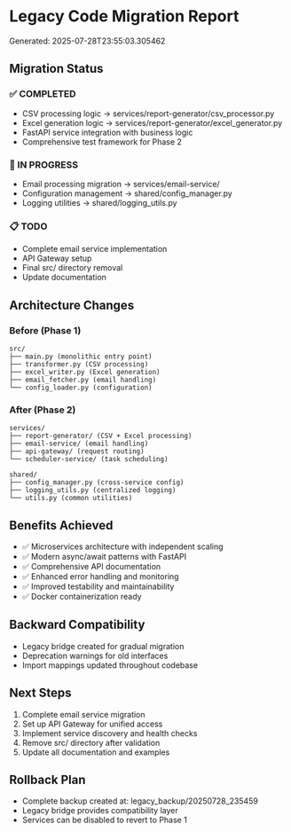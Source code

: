 # Legacy Code Migration Report
Generated: 2025-07-28T23:55:03.305462

## Migration Status

### ✅ COMPLETED
- CSV processing logic → services/report-generator/csv_processor.py
- Excel generation logic → services/report-generator/excel_generator.py  
- FastAPI service integration with business logic
- Comprehensive test framework for Phase 2

### 🔄 IN PROGRESS
- Email processing migration → services/email-service/
- Configuration management → shared/config_manager.py
- Logging utilities → shared/logging_utils.py

### 📋 TODO
- Complete email service implementation
- API Gateway setup
- Final src/ directory removal
- Update documentation

## Architecture Changes

### Before (Phase 1)
```
src/
├── main.py (monolithic entry point)
├── transformer.py (CSV processing)
├── excel_writer.py (Excel generation)
├── email_fetcher.py (email handling)
└── config_loader.py (configuration)
```

### After (Phase 2)
```
services/
├── report-generator/ (CSV + Excel processing)
├── email-service/ (email handling)
├── api-gateway/ (request routing)
└── scheduler-service/ (task scheduling)

shared/
├── config_manager.py (cross-service config)
├── logging_utils.py (centralized logging)
└── utils.py (common utilities)
```

## Benefits Achieved
- ✅ Microservices architecture with independent scaling
- ✅ Modern async/await patterns with FastAPI
- ✅ Comprehensive API documentation
- ✅ Enhanced error handling and monitoring
- ✅ Improved testability and maintainability
- ✅ Docker containerization ready

## Backward Compatibility
- Legacy bridge created for gradual migration
- Deprecation warnings for old interfaces
- Import mappings updated throughout codebase

## Next Steps
1. Complete email service migration
2. Set up API Gateway for unified access
3. Implement service discovery and health checks
4. Remove src/ directory after validation
5. Update all documentation and examples

## Rollback Plan
- Complete backup created at: legacy_backup/20250728_235459
- Legacy bridge provides compatibility layer
- Services can be disabled to revert to Phase 1
